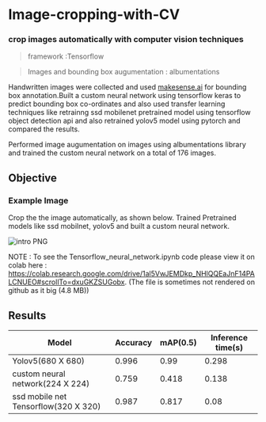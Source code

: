 # Image-cropping-with-CV

### crop images automatically with computer vision techniques

>framework  :Tensorflow 

>Images and bounding box augumentation : albumentations 

Handwritten images were collected and used [makesense.ai](https://www.makesense.ai/) for bounding box annotation.Built a custom neural network using tensorflow keras to predict bounding box co-ordinates and also used transfer learning techniques like retrainng ssd mobilenet pretrained model using tensorflow object detection api and also retrained yolov5 model using pytorch and compared the results.

Performed image augumentation on images using albumentations library and trained the custom neural network on a total of 176 images.


## Objective 

### Example Image
Crop the the image automatically, as shown below. 
Trained Pretrained models like ssd mobilnet, yolov5 and built a custom neural network.





![intro PNG](https://github.com/SSahas/Image-cropping-with-Computer-vision/assets/82393353/aa534e0c-febf-4b37-9a4b-c7ef371791de)

NOTE : To see the Tensorflow_neural_network.ipynb code please view it on colab here : https://colab.research.google.com/drive/1al5VwJEMDkp_NHlQQEaJnF14PALCNUEO#scrollTo=dxuGKZSUGobx.
(The file is sometimes not rendered on github  as it big (4.8 MB)) 

## Results 

| Model | Accuracy | mAP(0.5) | Inference time(s) |
| ------ | ------ | ------ | ------ |
| Yolov5(680 X 680) | 0.996 |  0.99 | 0.298 |
| custom neural network(224 X 224) | 0.759 | 0.418 | 0.138 |
| ssd mobile net Tensorflow(320 X 320) | 0.987 | 0.817 | 0.08 |
